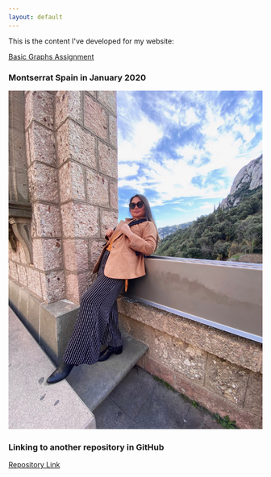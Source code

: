 ```yaml
---
layout: default
---
```


This is the content I've developed for my website:

[Basic Graphs Assignment](/exampleContent/index.md)

### Montserrat Spain in January 2020
![My Pic](/pics/IMG_6196_Facetune_03-05-2020-21-55-54.jpeg)

### Linking to another repository in GitHub
[Repository Link](https://github.com/maj0hns0n/Projects)
